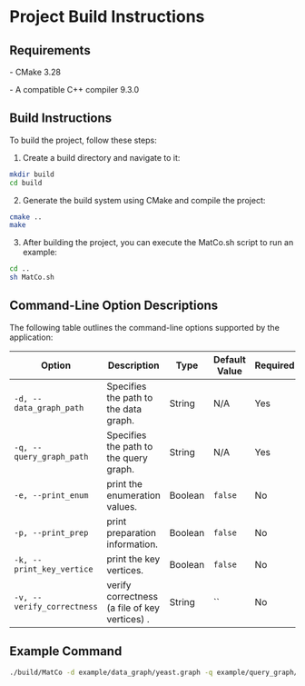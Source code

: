 # Project Build Instructions



## Requirements

\- CMake 3.28

\- A compatible C++ compiler 9.3.0



## Build Instructions



To build the project, follow these steps:



1. Create a build directory and navigate to it:

```bash
mkdir build
cd build
```

2. Generate the build system using CMake and compile the project:

```bash
cmake ..
make
```

3. After building the project, you can execute the MatCo.sh script to run an example:

```bash
cd ..
sh MatCo.sh
```

## Command-Line Option Descriptions

The following table outlines the command-line options supported by the application:

| Option                        | Description                                 | Type      | Default Value | Required | 
|-------------------------------|---------------------------------------------|-----------|---------------|----------|
| `-d, --data_graph_path`        | Specifies the path to the data graph.       | String    | N/A           | Yes      | 
| `-q, --query_graph_path`       | Specifies the path to the query graph.      | String    | N/A           | Yes      | 
| `-e, --print_enum`             | print the enumeration values.    | Boolean   | `false`        | No       | 
| `-p, --print_prep`             | print preparation information.   | Boolean   | `false`        | No       | 
| `-k, --print_key_vertice`      | print the key vertices.          | Boolean   | `false`        | No       | 
| `-v, --verify_correctness`      | verify correctness (a file of key vertices) .          | String   | ``        | No       | 

## Example Command

```bash
./build/MatCo -d example/data_graph/yeast.graph -q example/query_graph/query_1.graph  -p false -e true -k true -v example/query_graph/query_1_kv.txt
```
